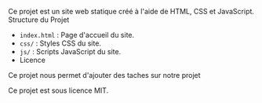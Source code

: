 Ce projet est un site web statique créé à l'aide de HTML, CSS et JavaScript.
Structure du Projet

- `index.html` : Page d'accueil du site.
- `css/` : Styles CSS du site.
- `js/` : Scripts JavaScript du site.
- Licence

Ce projet nous permet d'ajouter des taches sur notre projet 

Ce projet est sous licence MIT.
